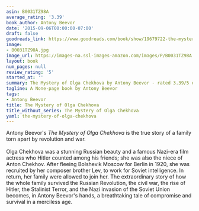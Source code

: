 ```yaml
---
asin: B0031TZ98A
average_rating: '3.39'
book_author: Antony Beevor
date: '2015-09-06T00:00:00-07:00'
draft: false
goodreads_link: https://www.goodreads.com/book/show/19679722-the-mystery-of-olga-chekhova
image:
- B0031TZ98A.jpg
image_url: https://images-na.ssl-images-amazon.com/images/P/B0031TZ98A.01._SCLZZZZZZZ.jpg
layout: book
num_pages: null
review_rating: '5'
started_at: ''
summary: The Mystery of Olga Chekhova by Antony Beevor - rated 3.39/5 on Goodreads
tagline: A None-page book by Antony Beevor
tags:
- Antony Beevor
title: The Mystery of Olga Chekhova
title_without_series: The Mystery of Olga Chekhova
yaml: the-mystery-of-olga-chekhova
---
```


Antony Beevor's <i>The Mystery of Olga Chekhova </i>is the true story of a family torn apart by revolution and war.<br /><br />Olga Chekhova was a stunning Russian beauty and a famous Nazi-era film actress who Hitler counted among his friends; she was also the niece of Anton Chekhov. After fleeing Bolshevik Moscow for Berlin in 1920, she was recruited by her composer brother Lev, to work for Soviet intelligence. In return, her family were allowed to join her. The extraordinary story of how the whole family survived the Russian Revolution, the civil war, the rise of Hitler, the Stalinist Terror, and the Nazi invasion of the Soviet Union becomes, in Antony Beevor's hands, a breathtaking tale of compromise and survival in a merciless age.
